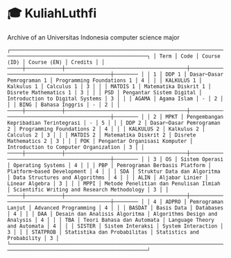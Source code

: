 # 🎓 KuliahLuthfi
Archive of an Universitas Indonesia computer science major

<sub>
<tt>
┌────────────────────────────────────────────────────────────────────────────────────────────────────────────────────┐
│ Term │ Code       │ Course (ID)                            │ Course (EN)                                 │ Credits │
│ ─────┼────────────┼────────────────────────────────────────┼─────────────────────────────────────────────┼──────── │
│ 1    │ DDP 1      │ Dasar─Dasar Pemrograman 1              │ Programming Foundations 1                   │ 4       │
│      │ KALKULUS 1 │ Kalkulus 1                             │ Calculus 1                                  │ 3       │
│      │ MATDIS 1   │ Matematika Diskrit 1                   │ Disrete Mathematics 1                       │ 3       │
│      │ PSD        │ Pengantar Sistem Digital               │ Introduction to Digital Systems             │ 3       │
│      │ AGAMA      │ Agama Islam                            │ -                                           │ 2       │
│      │ BING       │ Bahasa Inggris                         │ -                                           │ 2       │
│ ─────┼────────────┼────────────────────────────────────────┼─────────────────────────────────────────────┼──────── │
│ 2    │ MPKT       │ Pengembangan Kepribadian Terintegrasi  │ -                                           │ 5       │
│      │ DDP 2      │ Dasar─Dasar Pemrograman 2              │ Programming Foundations 2                   │ 4       │
│      │ KALKULUS 2 │ Kalkulus 2                             │ Calculus 2                                  │ 3       │
│      │ MATDIS 2   │ Matematika Diskrit 2                   │ Disrete Mathematics 2                       │ 3       │
│      │ POK        │ Pengantar Organisasi Komputer          │ Introduction to Computer Organization       │ 3       │
│ ─────┼────────────┼────────────────────────────────────────┼─────────────────────────────────────────────┼──────── │
│ 3    │ OS         │ Sistem Operasi                         │ Operating Systems                           │ 4       │
│      │ PBP        │ Pemrograman Berbasis Platform          │ Platform─based Development                  │ 4       │
│      │ SDA        │ Struktur Data dan Algoritma            │ Data Structures and Algorithms              │ 4       │
│      │ ALIN       │ Aljabar Linier                         │ Linear Algebra                              │ 3       │
│      │ MPPI       │ Metode Penelitian dan Penulisan Ilmiah │ Scientific Writing and Research Methodology │ 3       │
│ ─────┼────────────┼────────────────────────────────────────┼─────────────────────────────────────────────┼──────── │
│ 4    │ ADPRO      │ Pemrograman Lanjut                     │ Advanced Programming                        │ 4       │
│      │ BASDAT     │ Basis Data                             │ Databases                                   │ 4       │
│      │ DAA        │ Desain dan Analisis Algoritma          │ Algorithms Design and Analysis              │ 4       │
│      │ TBA        │ Teori Bahasa dan Automata              │ Language Theory and Automata                │ 4       │
│      │ SISTER     │ Sistem Interaksi                       │ System Interaction                          │ 3       │
│      │ STATPROB   │ Statistika dan Probabilitas            │ Statistics and Probability                  │ 3       │
└────────────────────────────────────────────────────────────────────────────────────────────────────────────────────┘
</tt>
</sub>

